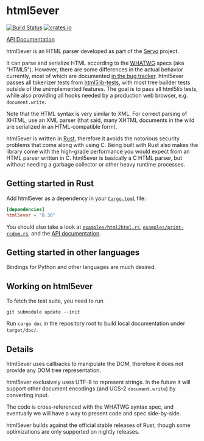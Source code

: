 # html5ever

[![Build Status](https://github.com/servo/html5ever/actions/workflows/main.yml/badge.svg)](https://github.com/servo/html5ever/actions)
[![crates.io](https://img.shields.io/crates/v/html5ever.svg)](https://crates.io/crates/html5ever)

[API Documentation][API documentation]

html5ever is an HTML parser developed as part of the [Servo][] project.

It can parse and serialize HTML according to the [WHATWG](https://whatwg.org/) specs (aka "HTML5"). However, there are some differences in the actual behavior currently, most of which are documented [in the bug tracker][]. html5ever passes all tokenizer tests from [html5lib-tests][], with most tree builder tests outside of the unimplemented features. The goal is to pass all html5lib tests, while also providing all hooks needed by a production web browser, e.g. `document.write`.

Note that the HTML syntax is very similar to XML. For correct parsing of XHTML, use an XML parser (that said, many XHTML documents in the wild are serialized in an HTML-compatible form).

html5ever is written in [Rust][], therefore it avoids the notorious security problems that come along with using C. Being built with Rust also makes the library come with the high-grade performance you would expect from an HTML parser written in C. html5ever is basically a C HTML parser, but without needing a garbage collector or other heavy runtime processes.


## Getting started in Rust

Add html5ever as a dependency in your [`Cargo.toml`](https://crates.io/) file:

```toml
[dependencies]
html5ever = "0.30"
```

You should also take a look at [`examples/html2html.rs`], [`examples/print-rcdom.rs`], and the [API documentation][].


## Getting started in other languages

Bindings for Python and other languages are much desired.


## Working on html5ever

To fetch the test suite, you need to run

```
git submodule update --init
```

Run `cargo doc` in the repository root to build local documentation under `target/doc/`.


## Details

html5ever uses callbacks to manipulate the DOM, therefore it does not provide any DOM tree representation. 

html5ever exclusively uses UTF-8 to represent strings. In the future it will support other document encodings (and UCS-2 `document.write`) by converting input.

The code is cross-referenced with the WHATWG syntax spec, and eventually we will have a way to present code and spec side-by-side.

html5ever builds against the official stable releases of Rust, though some optimizations are only supported on nightly releases.

[API documentation]: https://docs.rs/html5ever
[Servo]: https://github.com/servo/servo
[Rust]: https://www.rust-lang.org/
[in the bug tracker]: https://github.com/servo/html5ever/issues?q=is%3Aopen+is%3Aissue+label%3Aweb-compat
[html5lib-tests]: https://github.com/html5lib/html5lib-tests
[`examples/html2html.rs`]: https://github.com/servo/html5ever/blob/main/rcdom/examples/html2html.rs
[`examples/print-rcdom.rs`]: https://github.com/servo/html5ever/blob/main/rcdom/examples/print-rcdom.rs
